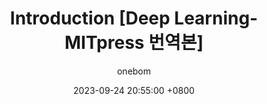 ---
title: 1. Introduction [Deep Learning-MITpress 번역본]
author: onebom
date: 2023-09-24 20:55:00 +0800
categories: [DL]
tags: []
toc: true
---